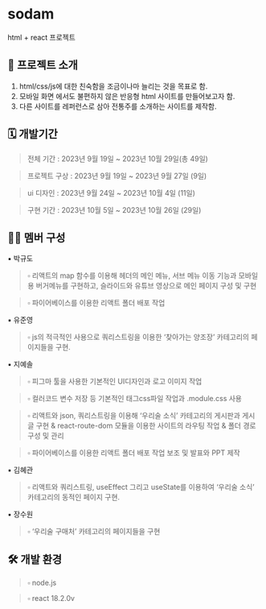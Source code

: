 
# sodam
html + react 프로젝트




## 🍶 프로젝트 소개
1. html/css/js에 대한 친숙함을 조금이나마 늘리는 것을 목표로 함.
2. 모바일 화면 에서도 불편하지 않은 반응형 html 사이트를 만들어보고자 함.
3. 다른 사이트를 레퍼런스로 삼아 전통주를 소개하는 사이트를 제작함.




## 🗓️ 개발기간
>전체 기간 : 2023년 9월 19일 ~ 2023년 10월 29일(총 49일)

>프로젝트 구상 : 2023년 9월 19일 ~ 2023년 9월 27일 (9일)

>ui 디자인 : 2023년 9월 24일 ~ 2023년 10월 4일 (11일)

>구현 기간 : 2023년 10월 5일 ~ 2023년 10월 26일 (29일)




## 🧑‍💻 멤버 구성
▪️ 박규도


>▫️ 리액트의 map 함수를 이용해 헤더의 메인 메뉴, 서브 메뉴 이동 기능과 모바일용 버거메뉴를 구현하고, 슬라이드와 유튜브 영상으로 메인 페이지 구성 및 구현

  
>▫️ 파이어베이스를 이용한 리액트 폴더 배포 작업
 



▪️ 유준영


>▫️ js의 적극적인 사용으로 쿼리스트링을 이용한 ‘찾아가는 양조장’ 카테고리의 페이지들을 구현.
 



▪️ 지예솔


>▫️ 피그마 툴을 사용한 기본적인 UI디자인과 로고 이미지 작업

 
>▫️ 컬러코드 변수 저장 등 기본적인 태그css파일 작업과 .module.css 사용

 
>▫️ 리액트와 json, 쿼리스트링을 이용해 ‘우리술 소식’ 카테고리의 게시판과 게시글 구현 & react-route-dom 모듈을 이용한 사이트의 라우팅 작업 & 폴더 경로 구성 및 관리

  
>▫️ 파이어베이스를 이용한 리액트 폴더 배포 작업 보조 및 발표와 PPT 제작

 


▪️ 김혜관


>▫️ 리액트와 쿼리스트링, useEffect 그리고 useState를 이용하여 ‘우리술 소식’ 카테고리의 동적인 페이지 구현.


  

▪️ 장수원


>▫️ ‘우리술 구매처’ 카테고리의 페이지들을 구현




## 🛠️ 개발 환경
>▫️ node.js

 
>▫️ react 18.2.0v
